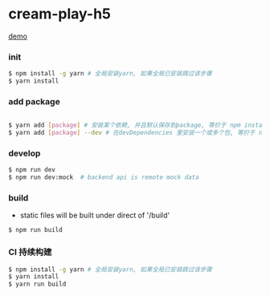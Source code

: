 # cream-play-h5


[demo](https://harrychen0506.github.io/cream-play-h5/)

### init 

``` bash
$ npm install -g yarn # 全局安装yarn, 如果全局已安装跳过该步骤
$ yarn install
```

### add package

``` bash

$ yarn add [package] # 安装某个依赖, 并且默认保存到package, 等价于 npm install [package] --save
$ yarn add [package] --dev # 在devDependencies 里安装一个或多个包, 等价于 npm install [package] --save-dev
```

### develop

``` bash
$ npm run dev
$ npm run dev:mock  # backend api is remote mock data
```

### build

* static files will be built under direct of '/build'

``` bash
$ npm run build
```

### CI 持续构建

``` bash
$ npm install -g yarn # 全局安装yarn, 如果全局已安装跳过该步骤
$ yarn install
$ yarn run build
```

